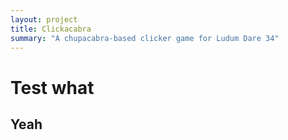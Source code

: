 ```yaml
---
layout: project
title: Clickacabra
summary: "A chupacabra-based clicker game for Ludum Dare 34"
---
```


# Test what
## Yeah